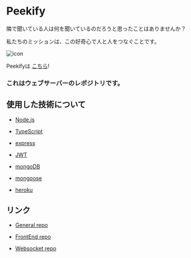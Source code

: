 # Peekify

隣で聞いている人は何を聞いているのだろうと思ったことはありませんか？

私たちのミッションは、この好奇心で人と人をつなぐことです。

![icon](./peekify.ico)

Peekifyは [こちら](https://master.d3koc4k87o35ht.amplifyapp.com/)!


### これはウェブサーバーのレポジトリです。

## 使用した技術について

- [Node.js](https://nodejs.org/en/)

- [TypeScript](https://www.typescriptlang.org/)

- [express](https://expressjs.com/)

- [JWT](https://jwt.io/)

- [mongoDB](https://www.mongodb.com/)

- [mongoose](https://mongoosejs.com/)

- [heroku](https://www.heroku.com/home)

## リンク

- [General repo](https://github.com/CC16-TeamExpresso/Main-App)

- [FrontEnd repo](https://github.com/CC16-TeamExpresso/front)

- [Websocket repo](https://github.com/CC16-TeamExpresso/websocket)

